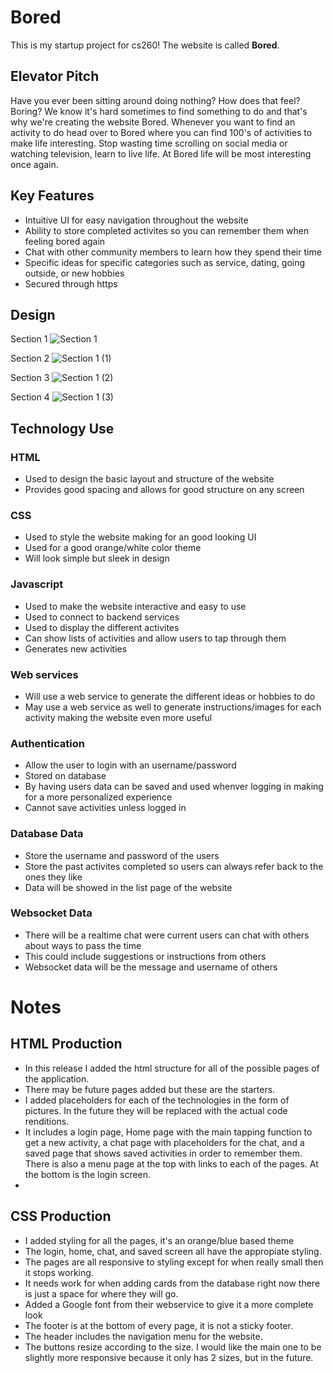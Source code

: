 # Bored
This is my startup project for cs260! The website is called **Bored**.

## Elevator Pitch
Have you ever been sitting around doing nothing? How does that feel? Boring? We know it's hard sometimes to find something to do and that's why we're creating the website Bored. Whenever you want to find an activity to do head over to Bored where you can find 100's of activities to make life interesting. Stop wasting time scrolling on social media or watching television, learn to live life. At Bored life will be most interesting once again. 

## Key Features
- Intuitive UI for easy navigation throughout the website
- Ability to store completed activites so you can remember them when feeling bored again
- Chat with other community members to learn how they spend their time
- Specific ideas for specific categories such as service, dating, going outside, or new hobbies
- Secured through https

## Design
Section 1
![Section 1](https://github.com/jaxgardner/startup/assets/140025555/e3e9e698-f322-45ac-b7bf-0af121c4f7e2)

Section 2
![Section 1 (1)](https://github.com/jaxgardner/startup/assets/140025555/e7a13e3b-d4ff-4163-8e5d-901c6d4db6a1)

Section 3
![Section 1 (2)](https://github.com/jaxgardner/startup/assets/140025555/c645796d-28bc-48df-b951-b7c0743a5ec2)

Section 4
![Section 1 (3)](https://github.com/jaxgardner/startup/assets/140025555/375a4f5e-5b4e-401a-b3ef-a527fe2c4789)


## Technology Use
### HTML
- Used to design the basic layout and structure of the website
- Provides good spacing and allows for good structure on any screen
### CSS
- Used to style the website making for an good looking UI
- Used for a good orange/white color theme
- Will look simple but sleek in design
### Javascript
- Used to make the website interactive and easy to use
- Used to connect to backend services
- Used to display the different activites
- Can show lists of activities and allow users to tap through them
- Generates new activities
### Web services
- Will use a web service to generate the different ideas or hobbies to do
- May use a web service as well to generate instructions/images for each activity making the website even more useful
### Authentication
- Allow the user to login with an username/password
- Stored on database
- By having users data can be saved and used whenver logging in making for a more personalized experience
- Cannot save activities unless logged in
### Database Data
- Store the username and password of the users
- Store the past activites completed so users can always refer back to the ones they like
- Data will be showed in the list page of the website
### Websocket Data
- There will be a realtime chat were current users can chat with others about ways to pass the time
- This could include suggestions or instructions from others
- Websocket data will be the message and username of others


# Notes
## HTML Production
- In this release I added the html structure for all of the possible pages of the application.
- There may be future pages added but these are the starters.
- I added placeholders for each of the technologies in the form of pictures. In the future they will be replaced with the actual code renditions.
- It includes a login page, Home page with the main tapping function to get a new activity, a chat page with placeholders for the chat, and a saved page that shows saved activities in order to remember them. There is also a menu page at the top with links to each of the pages. At the bottom is the login screen.
- 

## CSS Production
- I added styling for all the pages, it's an orange/blue based theme
- The login, home, chat, and saved screen all have the appropiate styling.
- The pages are all responsive to styling except for when really small then it stops working.
- It needs work for when adding cards from the database right now there is just a space for where they will go.
- Added a Google font from their webservice to give it a more complete look
- The footer is at the bottom of every page, it is not a sticky footer.
- The header includes the navigation menu for the website.
- The buttons resize according to the size. I would like the main one to be slightly more responsive because it only has 2 sizes, but in the future.


